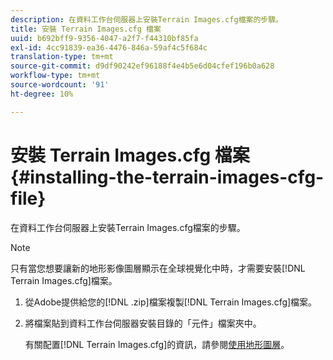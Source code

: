 ```yaml
---
description: 在資料工作台伺服器上安裝Terrain Images.cfg檔案的步驟。
title: 安裝 Terrain Images.cfg 檔案
uuid: b692bff9-9356-4047-a2f7-f44310bf85fa
exl-id: 4cc91839-ea36-4476-846a-59af4c5f684c
translation-type: tm+mt
source-git-commit: d9df90242ef96188f4e4b5e6d04cfef196b0a628
workflow-type: tm+mt
source-wordcount: '91'
ht-degree: 10%

---
```


# 安裝 Terrain Images.cfg 檔案{#installing-the-terrain-images-cfg-file}

在資料工作台伺服器上安裝Terrain Images.cfg檔案的步驟。

>[!NOTE]
>
>只有當您想要讓新的地形影像圖層顯示在全球視覺化中時，才需要安裝[!DNL Terrain Images.cfg]檔案。

1. 從Adobe提供給您的[!DNL .zip]檔案複製[!DNL Terrain Images.cfg]檔案。
1. 將檔案貼到資料工作台伺服器安裝目錄的「元件」檔案夾中。

   有關配置[!DNL Terrain Images.cfg]的資訊，請參閱[使用地形圖層](../../../home/c-geo-oview/c-wk-img-lyrs/c-trn-img-lyrs/c-trn-img-lyrs.md#concept-8a0a16013e824ac29f35a0349b5d8ccf)。

